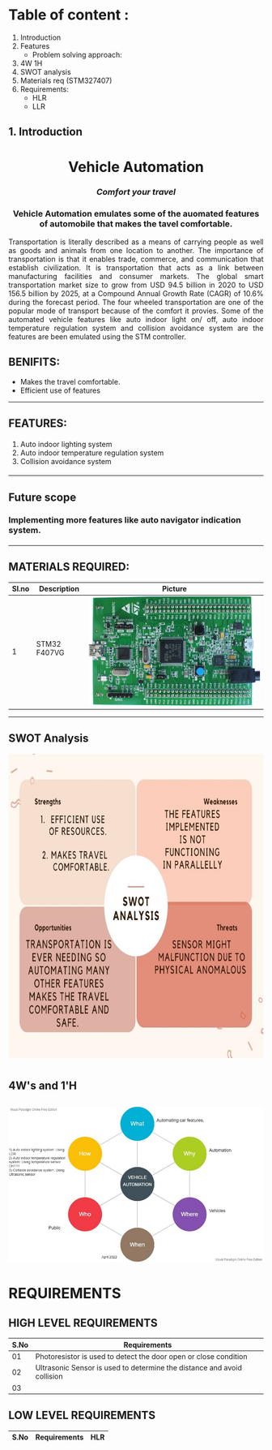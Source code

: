 # Table of content : #

1. Introduction 
2. Features
	* Problem solving approach:
3. 4W 1H
4. SWOT analysis  
5. Materials req (STM327407)
6. Requirements:
	* HLR
	* LLR

## 1. Introduction
<h1 align="center"> Vehicle  Automation </h1>
<i><h3 align = "center"> Comfort your travel   </h3></i>
<h3 align = "center"> Vehicle  Automation emulates some of the  auomated features of automobile that makes the tavel comfortable.  </h3>
 
<p align = "justify"> 
	Transportation is literally described as a means of carrying people as well as goods and animals from one location to another. The importance of transportation is that it enables trade, commerce, and communication that establish civilization. It is transportation that acts as a link between manufacturing facilities and consumer markets. The global smart transportation market size to grow from USD 94.5 billion in 2020 to USD 156.5 billion by 2025, at a Compound Annual Growth Rate (CAGR) of 10.6% during the forecast period. The four wheeled transportation are one of the popular mode of transport because of the comfort it provies. Some of the automated vehicle features like auto indoor light on/ off, auto indoor temperature regulation system and collision avoidance system are the features are been emulated using the STM controller. 
</p>

## BENIFITS: 
* Makes the travel comfortable.
* Efficient use of features


---------------------------------------------------------------------------------------------------------------------------------------------------------------------------------
## FEATURES: ##
####
1. Auto indoor lighting system
2. Auto indoor temperature regulation system 
3. Collision avoidance system
####

---------------------------------------------------------------------------------------------------------------------------------------------------------------------------------
## Future scope ##
### Implementing more features like auto navigator indication system. 

####

---------------------------------------------------------------------------------------------------------------------------------------------------------------------------------
## MATERIALS  REQUIRED:
| Sl.no | Description | Picture |
|---- | -----| :----: |
| 1 | STM32 F407VG <br> <p align = "justify">  </p> | ![STM](https://github.com/tanmaypadhi08/MMC-APRIL22-TEAM2-VEHICLEAUTOMATION/blob/3312dc41e01e5225af7d389ca5c3ec2737989bcf/Images/stm32.png)|
-----------------------------------------------------------------------------------------------------------------------------------------------------------------------

## SWOT Analysis ##

<p align="center">
  <img height= 600 src="https://github.com/tanmaypadhi08/MMC-APRIL22-TEAM2-VEHICLEAUTOMATION/blob/3312dc41e01e5225af7d389ca5c3ec2737989bcf/Images/SWOT.jpg ">	
</p>

#
## 4W's and 1'H
![](https://github.com/tanmaypadhi08/MMC-APRIL22-TEAM2-VEHICLEAUTOMATION/blob/0a711a9b799823b3e5e7b876a061352f9a19ad3c/Images/5W1H%20Questions.jpg)
-----------------------------------------------------------------------------------------------------------------------------------------------------------------------
# REQUIREMENTS

## HIGH LEVEL REQUIREMENTS

|S.No| Requirements|
|----|-------------|
|01|Photoresistor is used to detect the door open or close condition|
|02|Ultrasonic Sensor is used to determine the distance and avoid collision|
|03||

## LOW LEVEL REQUIREMENTS

|S.No| Requirements|HLR|
|----|-------------|---|

